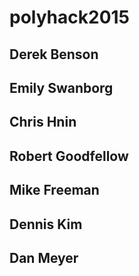 # polyhack2015

## Derek Benson
## Emily Swanborg
## Chris Hnin
## Robert Goodfellow
## Mike Freeman
## Dennis Kim
## Dan Meyer